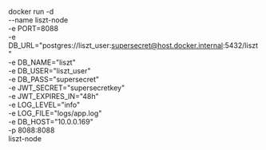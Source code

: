 docker run -d \
  --name liszt-node \
  -e PORT=8088 \
  -e DB_URL="postgres://liszt_user:supersecret@host.docker.internal:5432/liszt" \
  -e DB_NAME="liszt" \
  -e DB_USER="liszt_user" \
  -e DB_PASS="supersecret" \
  -e JWT_SECRET="supersecretkey" \
  -e JWT_EXPIRES_IN="48h" \
  -e LOG_LEVEL="info" \
  -e LOG_FILE="logs/app.log" \
  -e DB_HOST="10.0.0.169" \
  -p 8088:8088 \
  liszt-node
